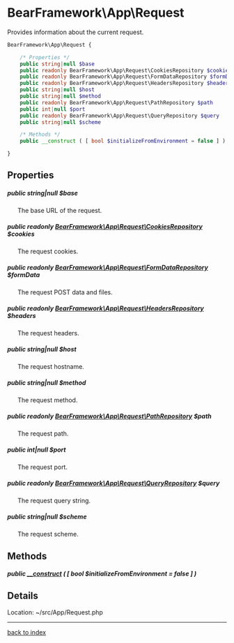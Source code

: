 # BearFramework\App\Request

Provides information about the current request.

```php
BearFramework\App\Request {

	/* Properties */
	public string|null $base
	public readonly BearFramework\App\Request\CookiesRepository $cookies
	public readonly BearFramework\App\Request\FormDataRepository $formData
	public readonly BearFramework\App\Request\HeadersRepository $headers
	public string|null $host
	public string|null $method
	public readonly BearFramework\App\Request\PathRepository $path
	public int|null $port
	public readonly BearFramework\App\Request\QueryRepository $query
	public string|null $scheme

	/* Methods */
	public __construct ( [ bool $initializeFromEnvironment = false ] )

}
```

## Properties

##### public string|null $base

&nbsp;&nbsp;&nbsp;&nbsp;&nbsp;&nbsp;The base URL of the request.

##### public readonly [BearFramework\App\Request\CookiesRepository](bearframework.app.request.cookiesrepository.class.md) $cookies

&nbsp;&nbsp;&nbsp;&nbsp;&nbsp;&nbsp;The request cookies.

##### public readonly [BearFramework\App\Request\FormDataRepository](bearframework.app.request.formdatarepository.class.md) $formData

&nbsp;&nbsp;&nbsp;&nbsp;&nbsp;&nbsp;The request POST data and files.

##### public readonly [BearFramework\App\Request\HeadersRepository](bearframework.app.request.headersrepository.class.md) $headers

&nbsp;&nbsp;&nbsp;&nbsp;&nbsp;&nbsp;The request headers.

##### public string|null $host

&nbsp;&nbsp;&nbsp;&nbsp;&nbsp;&nbsp;The request hostname.

##### public string|null $method

&nbsp;&nbsp;&nbsp;&nbsp;&nbsp;&nbsp;The request method.

##### public readonly [BearFramework\App\Request\PathRepository](bearframework.app.request.pathrepository.class.md) $path

&nbsp;&nbsp;&nbsp;&nbsp;&nbsp;&nbsp;The request path.

##### public int|null $port

&nbsp;&nbsp;&nbsp;&nbsp;&nbsp;&nbsp;The request port.

##### public readonly [BearFramework\App\Request\QueryRepository](bearframework.app.request.queryrepository.class.md) $query

&nbsp;&nbsp;&nbsp;&nbsp;&nbsp;&nbsp;The request query string.

##### public string|null $scheme

&nbsp;&nbsp;&nbsp;&nbsp;&nbsp;&nbsp;The request scheme.

## Methods

##### public [__construct](bearframework.app.request.__construct.method.md) ( [ bool $initializeFromEnvironment = false ] )

## Details

Location: ~/src/App/Request.php

---

[back to index](index.md)


